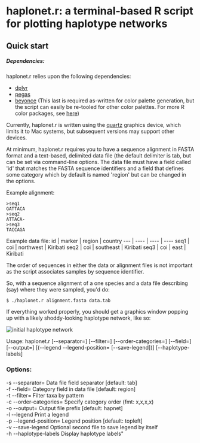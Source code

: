 haplonet.r: a terminal-based R script for plotting haplotype networks
=======================================================================


Quick start
--------------
##### Dependencies:
haplonet.r relies upon the following dependencies:  
- [dplyr](https://cran.r-project.org/web/packages/dplyr/index.html)
- [pegas](https://cran.r-project.org/web/packages/pegas/index.html)
- [beyonce](https://github.com/dill/beyonce) (This last is required as-written for color palette generation, but the script can easily be re-tooled for other color palettes. For more R color packages, see [here](https://github.com/EmilHvitfeldt/r-color-palettes))

Currently, haplonet.r is written using the [quartz](https://cran.r-project.org/bin/macosx/RMacOSX-FAQ.html#Quartz-device) graphics device, which limits it to Mac systems, but subsequent versions may support other devices.

At minimum, haplonet.r requires you to have a sequence alignment in FASTA format and a text-based, delimited data file (the default delimiter is tab, but can be set via command-line options. The data file must have a field called 'id' that matches the FASTA sequence identifiers and a field that defines some category which by default is named 'region' but can be changed in the options.

Example alignment:
```
>seq1
GATTACA
>seq2
ATTACA-
>seq3
TACCAGA
```

Example data file:
id | marker | region | country
--- | ---- | ---- | ----
seq1 | coi | northwest | Kiribati
seq2 | coi | southeast | Kiribati
seq3 | coi | east | Kiribati


The order of sequences in either the data or alignment files is not important as the script associates samples by sequence identifier.

So, with a sequence alignment of a one species and a data file describing (say) where they were sampled, you'd do:

```bash
$ ./haplonet.r alignment.fasta data.tab
```
If everything worked properly, you should get a graphics window popping up with a likely shoddy-looking haplotype network, like so:

![initial haplotype network](../assets/network1.png?raw=true)


Usage:
  haplonet.r [--separator=<sep>] [--filter=<filter>] [--order-categories=<cats>] [--field=<field>] [--output=<file>] [(--legend --legend-position=<pos> [--save-legend])] [--haplotype-labels] <alignment> <datafile>

### Options:  
  -s --separator=<sep>  Data file field separator [default: tab]  
  -f --field=<field>  Category field in data file [default: region]  
  -t --filter=<filter>  Filter taxa by pattern  
  -c --order-categories=<cats>  Specify category order (fmt: x,x,x,x)  
  -o --output=<file>  Output file prefix [default: hapnet]  
  -l --legend  Print a legend  
  -p --legend-position=<pos>  Legend position [default: topleft]  
  -v --save-legend  Optional second file to save legend by itself  
  -h --haplotype-labels  Display haplotype labels"  
